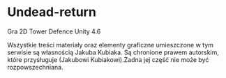 # Undead-return
Gra 2D Tower Defence Unity 4.6










Wszystkie treści materiały oraz elementy graficzne umieszczone w tym serwisie są własnością Jakuba Kubiaka. Są chronione prawem autorskim, które przysługuje (Jakubowi Kubiakowi).Żadna jej część nie może być rozpowszechniana.

